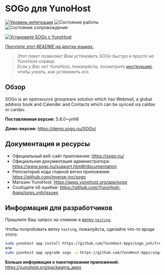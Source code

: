<!--
Важно: этот README был автоматически сгенерирован <https://github.com/YunoHost/apps/tree/master/tools/readme_generator>
Он НЕ ДОЛЖЕН редактироваться вручную.
-->

# SOGo для YunoHost

[![Уровень интеграции](https://apps.yunohost.org/badge/integration/sogo)](https://ci-apps.yunohost.org/ci/apps/sogo/)
![Состояние работы](https://apps.yunohost.org/badge/state/sogo)
![Состояние сопровождения](https://apps.yunohost.org/badge/maintained/sogo)

[![Установите SOGo с YunoHost](https://install-app.yunohost.org/install-with-yunohost.svg)](https://install-app.yunohost.org/?app=sogo)

*[Прочтите этот README на других языках.](./ALL_README.md)*

> *Этот пакет позволяет Вам установить SOGo быстро и просто на YunoHost-сервер.*  
> *Если у Вас нет YunoHost, пожалуйста, посмотрите [инструкцию](https://yunohost.org/install), чтобы узнать, как установить его.*

## Обзор

SOGo is an opensource groupware solution which has Webmail, a global address book and Calender and Contacts which can be synced via caldav or cardav.


**Поставляемая версия:** 5.8.0~ynh6

**Демо-версия:** <https://demo.sogo.nu/SOGo/>
## Документация и ресурсы

- Официальный веб-сайт приложения: <https://sogo.nu/>
- Официальная документация администратора: <https://www.sogo.nu/support.html#/documentation>
- Репозиторий кода главной ветки приложения: <https://github.com/inverse-inc/sogo>
- Магазин YunoHost: <https://apps.yunohost.org/app/sogo>
- Сообщите об ошибке: <https://github.com/YunoHost-Apps/sogo_ynh/issues>

## Информация для разработчиков

Пришлите Ваш запрос на слияние в [ветку `testing`](https://github.com/YunoHost-Apps/sogo_ynh/tree/testing).

Чтобы попробовать ветку `testing`, пожалуйста, сделайте что-то вроде этого:

```bash
sudo yunohost app install https://github.com/YunoHost-Apps/sogo_ynh/tree/testing --debug
или
sudo yunohost app upgrade sogo -u https://github.com/YunoHost-Apps/sogo_ynh/tree/testing --debug
```

**Больше информации о пакетировании приложений:** <https://yunohost.org/packaging_apps>
